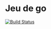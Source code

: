 Jeu de go
==========

[![Build Status](https://travis-ci.org/AlgoProjectH1/application.svg)](https://travis-ci.org/AlgoProjectH1/application)
